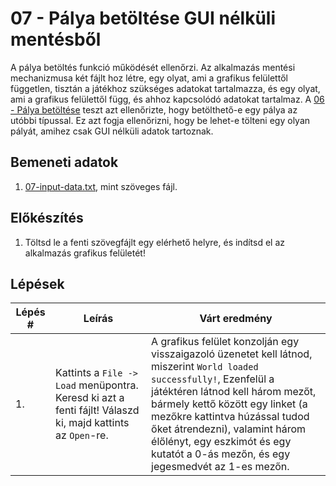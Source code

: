 # 07 - Pálya betöltése GUI nélküli mentésből

A pálya betöltés funkció működését ellenőrzi. Az alkalmazás mentési mechanizmusa két fájlt hoz létre, egy olyat, ami a grafikus felülettől független,
tisztán a játékhoz szükséges adatokat tartalmazza, és egy olyat, ami a grafikus felülettől függ, és ahhoz kapcsolódó adatokat tartalmaz. A [06 - Pálya betöltése](06%20-%20Pálya%20betöltése.md) teszt azt ellenőrizte, hogy betölthető-e egy pálya az utóbbi típussal. Ez azt fogja ellenőrizni, hogy be lehet-e tölteni egy olyan
pályát, amihez csak GUI nélküli adatok tartoznak.

## Bemeneti adatok

1. [07-input-data.txt](resources/07-input-data.txt), mint szöveges fájl.

## Előkészítés

1. Töltsd le a fenti szövegfájlt egy elérhető helyre, és indítsd el az alkalmazás grafikus felületét!

## Lépések

| Lépés # | Leírás | Várt eredmény |
| ------- | ------ | ------------- |
| 1. | Kattints a `File -> Load` menüpontra. Keresd ki azt a fenti fájlt! Válaszd ki, majd kattints az `Open`-re. | A grafikus felület konzolján egy visszaigazoló üzenetet kell látnod, miszerint `World loaded successfully!`, Ezenfelül a játéktéren látnod kell három mezőt, bármely kettő között egy linket (a mezőkre kattintva húzással tudod őket átrendezni), valamint három élőlényt, egy eszkimót és egy kutatót a 0-ás mezőn, és egy jegesmedvét az 1-es mezőn. |
